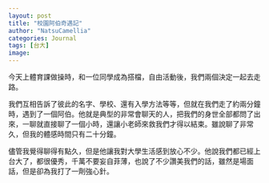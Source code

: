 ```yaml
---
layout: post
title: "校園阿伯奇遇記"
author: "NatsuCamellia"
categories: Journal
tags: [台大]
image: 
---
```


今天上體育課做操時，和一位同學成為搭檔，自由活動後，我們兩個決定一起去走路。

我們互相告訴了彼此的名字、學校、還有入學方法等等，但就在我們走了約兩分鐘時，遇到了一個阿伯。他就是典型的非常會聊天的人，把我們的身世全部都問了出來，一聊就直接聊了一個小時，還讓小老師來救我們才得以結束。雖說聊了非常久，但我的體感時間只有二十分鐘。

儘管我覺得聊得有點久，但是他讓我對大學生活感到放心不少。他說我們都已經上台大了，都很優秀，千萬不要妄自菲薄，也說了不少讚美我們的話，雖然是場面話，但是卻為我打了一劑強心針。